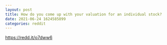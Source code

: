 ```yaml
--- 
layout: post 
title: How do you come up with your valuation for an individual stock? 
date: 2021-06-24 1624585899 
categories: reddit 
--- 
```

https://redd.it/o7dww6